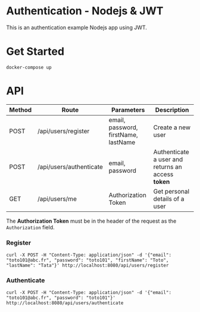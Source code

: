 # Authentication - Nodejs & JWT

This is an authentication example Nodejs app using JWT.

# Get Started

```
docker-compose up
```

# API

| Method | Route | Parameters | Description |
| - | - | - | - |
| POST | /api/users/register | email, password, firstName, lastName | Create a new user |
| POST | /api/users/authenticate | email, password | Authenticate a user and returns an access **token** |
| GET | /api/users/me | Authorization Token | Get personal details of a user |

The **Authorization Token** must be in the header of the request as the `Authorization` field.

### Register

```
curl -X POST -H "Content-Type: application/json" -d '{"email": "toto101@abc.fr", "password": "toto101", "firstName": "Toto", "lastName": "Tata"}' http://localhost:8080/api/users/register
```

### Authenticate

```
curl -X POST -H "Content-Type: application/json" -d '{"email": "toto101@abc.fr", "password": "toto101"}' http://localhost:8080/api/users/authenticate
```
